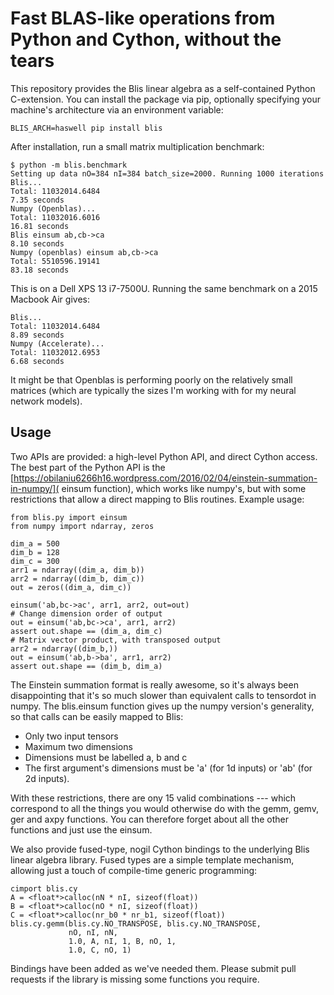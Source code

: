 Fast BLAS-like operations from Python and Cython, without the tears
========================================================

This repository provides the Blis linear algebra as a self-contained Python
C-extension. You can install the package via pip, optionally specifying your
machine's architecture via an environment variable:
    
    BLIS_ARCH=haswell pip install blis

After installation, run a small matrix multiplication benchmark:

    $ python -m blis.benchmark    
    Setting up data nO=384 nI=384 batch_size=2000. Running 1000 iterations
    Blis...
    Total: 11032014.6484
    7.35 seconds
    Numpy (Openblas)...
    Total: 11032016.6016
    16.81 seconds
    Blis einsum ab,cb->ca
    8.10 seconds
    Numpy (openblas) einsum ab,cb->ca
    Total: 5510596.19141
    83.18 seconds

This is on a Dell XPS 13 i7-7500U. Running the same benchmark on a 2015 Macbook
Air gives:  
    
    Blis...
    Total: 11032014.6484
    8.89 seconds
    Numpy (Accelerate)...
    Total: 11032012.6953
    6.68 seconds
                            
It might be that Openblas is performing poorly on the relatively small
matrices (which are typically the sizes I'm working with for my neural
network models).

Usage
-----

Two APIs are provided: a high-level Python API, and direct Cython access. The
best part of the Python API is the
[https://obilaniu6266h16.wordpress.com/2016/02/04/einstein-summation-in-numpy/](
einsum function), which works like numpy's, but with some restrictions that allow
a direct mapping to Blis routines. Example usage:

    from blis.py import einsum
    from numpy import ndarray, zeros

    dim_a = 500
    dim_b = 128
    dim_c = 300
    arr1 = ndarray((dim_a, dim_b))
    arr2 = ndarray((dim_b, dim_c))
    out = zeros((dim_a, dim_c))

    einsum('ab,bc->ac', arr1, arr2, out=out)
    # Change dimension order of output
    out = einsum('ab,bc->ca', arr1, arr2)
    assert out.shape == (dim_a, dim_c)
    # Matrix vector product, with transposed output
    arr2 = ndarray((dim_b,))
    out = einsum('ab,b->ba', arr1, arr2)
    assert out.shape == (dim_b, dim_a)

The Einstein summation format is really awesome, so it's always been
disappointing that it's so much slower than equivalent calls to tensordot
in numpy. The blis.einsum function gives up the numpy version's generality,
so that calls can be easily mapped to Blis:

* Only two input tensors 
* Maximum two dimensions
* Dimensions must be labelled a, b and c
* The first argument's dimensions must be 'a' (for 1d inputs) or 'ab' (for 2d
  inputs).

With these restrictions, there are ony 15 valid combinations --- which
correspond to all the things you would otherwise do with the gemm, gemv, ger
and axpy functions. You can therefore forget about all the other functions
and just use the einsum.

We also provide fused-type, nogil Cython bindings to the underlying
Blis linear algebra library. Fused types are a simple template mechanism,
allowing just a touch of compile-time generic programming:

    cimport blis.cy
    A = <float*>calloc(nN * nI, sizeof(float))
    B = <float*>calloc(nO * nI, sizeof(float))
    C = <float*>calloc(nr_b0 * nr_b1, sizeof(float))
    blis.cy.gemm(blis.cy.NO_TRANSPOSE, blis.cy.NO_TRANSPOSE,
                 nO, nI, nN,
                 1.0, A, nI, 1, B, nO, 1,
                 1.0, C, nO, 1)


Bindings have been added as we've needed them. Please submit pull requests if
the library is missing some functions you require.
